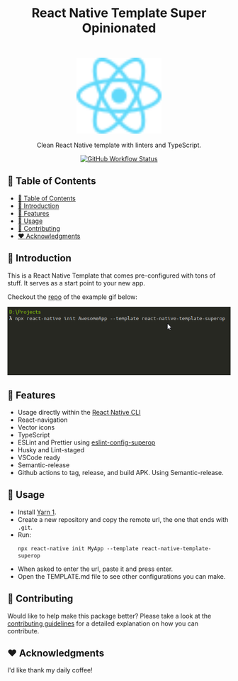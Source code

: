 <h1 align="center">React Native Template Super Opinionated</h1><br>
<p align="center">
  <img alt="React-Native Logo" title="React-Native Logo" src=".github/assets/react-logo.svg" width="192">
</p>

<p align="center">
  Clean React Native template with linters and TypeScript.
</p>

<p align="center">
  <a href="https://github.com/DiogoAbu/react-native-template-superop/actions">
    <img alt="GitHub Workflow Status" src="https://img.shields.io/github/workflow/status/DiogoAbu/react-native-template-superop/Generate%20Release%20and%20Publish%20to%20NPM?label=Generate%20Release%20and%20Publish%20to%20NPM&style=flat-square">
  </a>
</p>

<!-- [BEGIN] Don't edit this section, instead run Markdown AIO: Update Table of Contents -->
## 🚩 Table of Contents

- [🚩 Table of Contents](#-table-of-contents)
- [🚀 Introduction](#-introduction)
- [🎨 Features](#-features)
- [📖 Usage](#-usage)
- [💬 Contributing](#-contributing)
- [❤️ Acknowledgments](#️-acknowledgments)
<!-- [END] Don't edit this section, instead run Markdown AIO: Update Table of Contents -->

## 🚀 Introduction

This is a React Native Template that comes pre-configured with tons of stuff.
It serves as a start point to your new app.

Checkout the [repo](https://github.com/DiogoAbu/awesome-app) of the example gif below:

![Usage example](.github/assets/example.gif)

## 🎨 Features

- Usage directly within the [React Native CLI](https://github.com/react-native-community/cli)
- React-navigation
- Vector icons
- TypeScript
- ESLint and Prettier using [eslint-config-superop](https://github.com/DiogoAbu/eslint-config-superop)
- Husky and Lint-staged
- VSCode ready
- Semantic-release
- Github actions to tag, release, and build APK. Using Semantic-release.

## 📖 Usage

- Install [Yarn 1](https://classic.yarnpkg.com).
- Create a new repository and copy the remote url, the one that ends with `.git`.
- Run:
  ```
  npx react-native init MyApp --template react-native-template-superop
  ```
- When asked to enter the url, paste it and press enter.
- Open the TEMPLATE.md file to see other configurations you can make.

## 💬 Contributing

Would like to help make this package better? Please take a look at the [contributing guidelines](./CONTRIBUTING.md) for a detailed explanation on how you can contribute.

## ❤️ Acknowledgments

I'd like thank my daily coffee!
